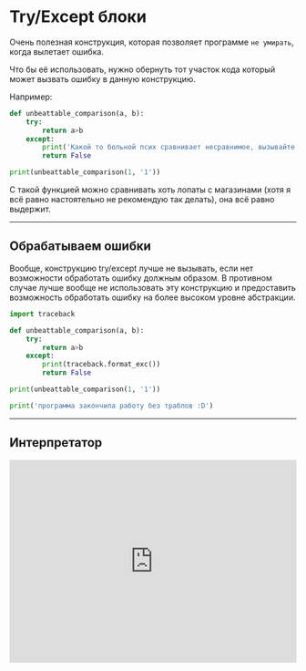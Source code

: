 # Try/Except блоки

Очень полезная конструкция, которая позволяет программе `не умирать`, когда вылетает ошибка.

Что бы её использовать, нужно обернуть тот участок кода который может вызвать ошибку в данную конструкцию.

Например:

```python
def unbeattable_comparison(a, b):
    try:
        return a>b
    except:
        print('Какой то больной псих сравнивает несравнимое, вызывайте копов!!')
        return False

print(unbeattable_comparison(1, '1'))
```

С такой функцией можно сравнивать хоть лопаты с магазинами (хотя я всё равно настоятельно не рекомендую так делать), она всё равно выдержит.

---

## Обрабатываем ошибки

Вообще, конструкцию try/except лучше не вызывать, если нет возможности обработать ошибку должным образом. В противном случае лучше вообще не использовать эту конструкцию и предоставить возможность обработать ошибку на более высоком уровне абстракции.


```python
import traceback

def unbeattable_comparison(a, b):
    try:
        return a>b
    except:
        print(traceback.format_exc())
        return False

print(unbeattable_comparison(1, '1'))

print('программа закончила работу без траблов :D')
```


---

## Интерпретатор

<iframe src="https://trinket.io/embed/python" width="100%" height="356" frameborder="0" marginwidth="0" marginheight="0" allowfullscreen></iframe>